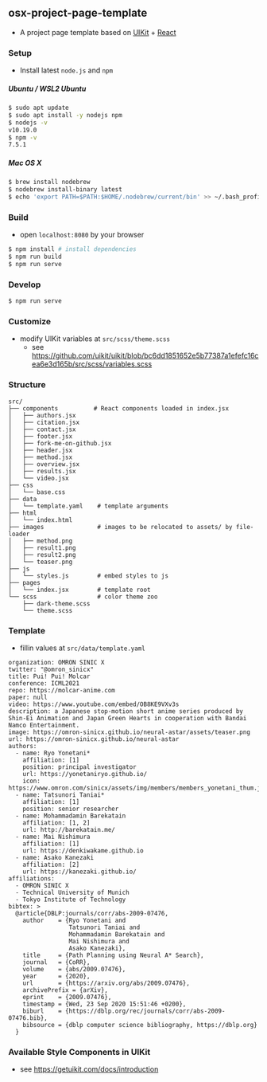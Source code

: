 ## osx-project-page-template
- A project page template based on [UIKit](https://getuikit.com/) + [React](https://ja.reactjs.org/)

### Setup
- Install latest `node.js` and `npm`

##### Ubuntu / WSL2 Ubuntu

```sh
$ sudo apt update
$ sudo apt install -y nodejs npm
$ nodejs -v
v10.19.0
$ npm -v
7.5.1
```

##### Mac OS X

```sh
$ brew install nodebrew
$ nodebrew install-binary latest
$ echo 'export PATH=$PATH:$HOME/.nodebrew/current/bin' >> ~/.bash_profile
```

### Build
- open `localhost:8080` by your browser

```sh
$ npm install # install dependencies
$ npm run build
$ npm run serve
```

### Develop

```sh
$ npm run serve
```

### Customize
- modify UIKit variables at `src/scss/theme.scss`
  - see https://github.com/uikit/uikit/blob/bc6dd1851652e5b77387a1efefc16cea6e3d165b/src/scss/variables.scss

### Structure

```
src/
├── components          # React components loaded in index.jsx
│   ├── authors.jsx
│   ├── citation.jsx
│   ├── contact.jsx
│   ├── footer.jsx
│   ├── fork-me-on-github.jsx
│   ├── header.jsx
│   ├── method.jsx
│   ├── overview.jsx
│   ├── results.jsx
│   └── video.jsx
├── css
│   └── base.css
├── data
│   └── template.yaml    # template arguments
├── html
│   └── index.html
├── images               # images to be relocated to assets/ by file-loader
│   ├── method.png
│   ├── result1.png
│   ├── result2.png
│   └── teaser.png
├── js
│   └── styles.js        # embed styles to js
├── pages
│   └── index.jsx        # template root
└── scss                 # color theme zoo
    ├── dark-theme.scss
    └── theme.scss
```

### Template
- fillin values at `src/data/template.yaml`

```
organization: OMRON SINIC X
twitter: "@omron_sinicx"
title: Pui! Pui! Molcar
conference: ICML2021
repo: https://molcar-anime.com
paper: null
video: https://www.youtube.com/embed/OB8KE9VXv3s
description: a Japanese stop-motion short anime series produced by Shin-Ei Animation and Japan Green Hearts in cooperation with Bandai Namco Entertainment.
image: https://omron-sinicx.github.io/neural-astar/assets/teaser.png
url: https://omron-sinicx.github.io/neural-astar
authors:
  - name: Ryo Yonetani*
    affiliation: [1]
    position: principal investigator
    url: https://yonetaniryo.github.io/
    icon: https://www.omron.com/sinicx/assets/img/members/members_yonetani_thum.jpg
  - name: Tatsunori Taniai*
    affiliation: [1]
    position: senior researcher
  - name: Mohammadamin Barekatain
    affiliation: [1, 2]
    url: http://barekatain.me/
  - name: Mai Nishimura
    affiliation: [1]
    url: https://denkiwakame.github.io
  - name: Asako Kanezaki
    affiliation: [2]
    url: https://kanezaki.github.io/
affiliations:
  - OMRON SINIC X
  - Technical University of Munich
  - Tokyo Institute of Technology
bibtex: >
  @article{DBLP:journals/corr/abs-2009-07476,
    author    = {Ryo Yonetani and
                 Tatsunori Taniai and
                 Mohammadamin Barekatain and
                 Mai Nishimura and
                 Asako Kanezaki},
    title     = {Path Planning using Neural A* Search},
    journal   = {CoRR},
    volume    = {abs/2009.07476},
    year      = {2020},
    url       = {https://arxiv.org/abs/2009.07476},
    archivePrefix = {arXiv},
    eprint    = {2009.07476},
    timestamp = {Wed, 23 Sep 2020 15:51:46 +0200},
    biburl    = {https://dblp.org/rec/journals/corr/abs-2009-07476.bib},
    bibsource = {dblp computer science bibliography, https://dblp.org}
  }
```

### Available Style Components in UIKit
- see https://getuikit.com/docs/introduction
